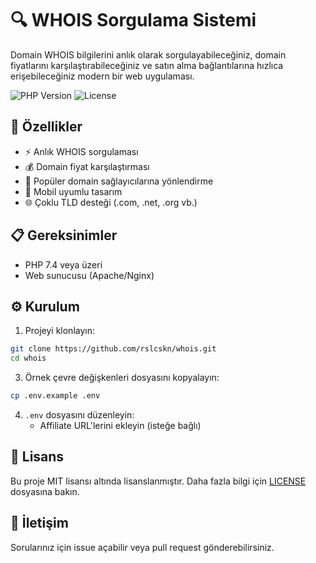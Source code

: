 # 🔍 WHOIS Sorgulama Sistemi

Domain WHOIS bilgilerini anlık olarak sorgulayabileceğiniz, domain fiyatlarını karşılaştırabileceğiniz ve satın alma bağlantılarına hızlıca erişebileceğiniz modern bir web uygulaması.

![PHP Version](https://img.shields.io/badge/PHP-7.4+-777BB4?style=for-the-badge&logo=php&logoColor=white)
![License](https://img.shields.io/badge/license-MIT-green?style=for-the-badge)

## 🚀 Özellikler

- ⚡ Anlık WHOIS sorgulaması
- 💰 Domain fiyat karşılaştırması
- 🔄 Popüler domain sağlayıcılarına yönlendirme
- 📱 Mobil uyumlu tasarım
- 🌐 Çoklu TLD desteği (.com, .net, .org vb.)

## 📋 Gereksinimler

- PHP 7.4 veya üzeri
- Web sunucusu (Apache/Nginx)


## ⚙️ Kurulum

1. Projeyi klonlayın:
```bash
git clone https://github.com/rslcskn/whois.git
cd whois
```

3. Örnek çevre değişkenleri dosyasını kopyalayın:
```bash
cp .env.example .env
```

4. `.env` dosyasını düzenleyin:
   - Affiliate URL'lerini ekleyin (isteğe bağlı)



## 📝 Lisans

Bu proje MIT lisansı altında lisanslanmıştır. Daha fazla bilgi için [LICENSE](LICENSE) dosyasına bakın.

## 📧 İletişim

Sorularınız için issue açabilir veya pull request gönderebilirsiniz.
